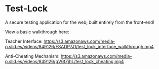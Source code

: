 # Test-Lock
 A secure testing application for the web, built entirely from the front-end!

 View a basic walkthrough here:

 Teacher Interface:
 https://s3.amazonaws.com/media-p.slid.es/videos/849126/ESADP7J1/test_lock_interface_walkthrough.mp4

 Anti-Cheating Mechanism:
 https://s3.amazonaws.com/media-p.slid.es/videos/849126/gV6tZjhL/test_lock_cheating.mp4
